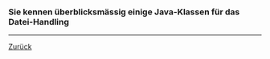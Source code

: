 ### Sie kennen überblicksmässig einige Java-Klassen für das Datei-Handling

---

[Zurück](300io.md)


